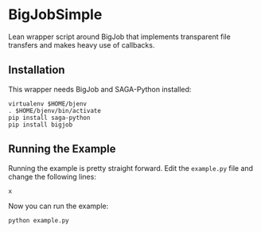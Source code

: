 BigJobSimple
============

Lean wrapper script around BigJob that implements transparent file transfers 
and makes heavy use of callbacks.


Installation
------------

This wrapper needs BigJob and SAGA-Python installed:

    virtualenv $HOME/bjenv
    . $HOME/bjenv/bin/activate
    pip install saga-python
    pip install bigjob


Running the Example
-------------------

Running the example is pretty straight forward. Edit the `example.py` file 
and change the following lines:

    x

Now you can run the example:

    python example.py